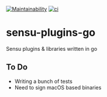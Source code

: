 [![Maintainability](https://api.codeclimate.com/v1/badges/e12d166235b18cf77c24/maintainability)](https://codeclimate.com/github/thomis/sensu-plugins-go/maintainability)
[![ci](https://github.com/thomis/sensu-plugins-go/actions/workflows/ci.yaml/badge.svg)](https://github.com/thomis/sensu-plugins-go/actions/workflows/ci.yaml)

# sensu-plugins-go
Sensu plugins &amp; libraries written in go

## To Do
- Writing a bunch of tests
- Need to sign macOS based binaries
